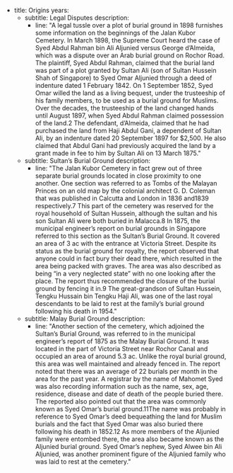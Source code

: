 - title: Origins
  years:
    - subtitle: Legal Disputes
      description:
        - line: "A legal tussle over a plot of burial ground in 1898 furnishes some information on the beginnings of the Jalan Kubor Cemetery. In March 1898, the Supreme Court heard the case of Syed Abdul Rahman bin Ali Aljunied versus George d’Almeida, which was a dispute over an Arab burial ground on Rochor Road. The plaintiff, Syed Abdul Rahman, claimed that the burial land was part of a plot granted by Sultan Ali (son of Sultan Hussein Shah of Singapore) to Syed Omar Aljunied through a deed of indenture dated 1 February 1842. On 1 September 1852, Syed Omar willed the land as a living bequest, under the trusteeship of his family members, to be used as a burial ground for Muslims. Over the decades, the trusteeship of the land changed hands until August 1897, when Syed Abdul Rahman claimed possession of the land.2 The defendant, d’Almeida, claimed that he had purchased the land from Haji Abdul Gani, a dependent of Sultan Ali, by an indenture dated 20 September 1897 for $2,500. He also claimed that Abdul Gani had previously acquired the land by a grant made in fee to him by Sultan Ali on 13 March 1875."
    - subtitle: Sultan’s Burial Ground
      description:
        - line: "The Jalan Kubor Cemetery in fact grew out of three separate burial grounds located in close proximity to one another. One section was referred to as Tombs of the Malayan Princes on an old map by the colonial architect G. D. Coleman that was published in Calcutta and London in 1836 and1839 respectively.7 This part of the cemetery was reserved for the royal household of Sultan Hussein, although the sultan and his son Sultan Ali were both buried in Malacca.8 In 1875, the municipal engineer’s report on burial grounds in Singapore referred to this section as the Sultan’s Burial Ground. It covered an area of 3 ac with the entrance at Victoria Street. Despite its status as the burial ground for royalty, the report observed that anyone could in fact bury their dead there, which resulted in the area being packed with graves. The area was also described as being “in a very neglected state” with no one looking after the place. The report thus recommended the closure of the burial ground by fencing it in.9 The great-grandson of Sultan Hussein, Tengku Hussain bin Tengku Haji Ali, was one of the last royal descendants to be laid to rest at the family’s burial ground following his death in 1954."
    - subtitle: Malay Burial Ground
      description:
        - line: "Another section of the cemetery, which adjoined the Sultan’s Burial Ground, was referred to in the municipal engineer’s report of 1875 as the Malay Burial Ground. It was located in the part of Victoria Street near Rochor Canal and occupied an area of around 5.3 ac. Unlike the royal burial ground, this area was well maintained and already fenced in. The report noted that there was an average of 22 burials per month in the area for the past year. A registrar by the name of Mahomet Syed was also recording information such as the name, sex, age, residence, disease and date of death of the people buried there. The reported also pointed out that the area was commonly known as Syed Omar’s burial ground.11The name was probably in reference to Syed Omar’s deed bequeathing the land for Muslim burials and the fact that Syed Omar was also buried there following his death in 1852.12 As more members of the Aljunied family were entombed there, the area also became known as the Aljunied burial ground. Syed Omar’s nephew, Syed Alwee bin Ali Aljunied, was another prominent figure of the Aljunied family who was laid to rest at the cemetery."